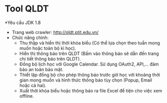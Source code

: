 # Tool QLDT

*Yêu cầu JDK 1.8
- Trang web crawler: http://qldt.ptit.edu.vn/
- Chức năng chính:
  + Thu thập và hiển thị thời khóa biểu (Có thể lựa chọn theo tuần mong muốn hoặc toàn bộ kì học).
  + Hiển thị thông báo trên QLDT (Bấm vào thông báo sẽ dẫn đến trang chi tiết thông báo trên QLDT).
  + Đồng bộ lịch học với Google Calendar. Sử dụng OAuth2, API,... đảm bảo an toàn bảo mật.
  + Thiết lập đồng bộ cho phép thông báo trước giờ học với khoảng thời gian mong muốn và hình thức thông báo tùy chọn (Popup, Email hoặc cả hai).
  + Xuất thời khóa biểu hoặc thông báo ra file Excel để tiện cho việc xem offline.

